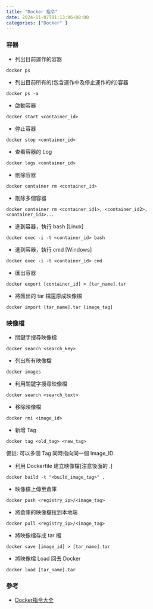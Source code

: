 ```yaml
---
title: "Docker 指令"
date: 2024-11-07T01:13:06+08:00
categories: ["Docker" ]
---
```

### 容器
- 列出目前運作的容器
```shell
docker ps
```
- 列出目前所有的(包含運作中及停止運作的的)容器
```shell
docker ps -a
```
- 啟動容器
```shell
docker start <container_id>
```
- 停止容器
```shell
docker stop <container_id>
```
- 查看容器的 Log
```shell
docker logs <container_id>
```
- 刪除容器
```shell
docker container rm <container_id>
```
- 刪除多個容器
```shell
docker container rm <container_id1>, <container_id2>, <container_id3>...
```
- 進到容器，執行 bash [Linux]
```shell
docker exec -i -t <container_id> bash
```
- 進到容器，執行 cmd [Windows]
```shell
docker exec -i -t <container_id> cmd
```
- 匯出容器
```shell
docker export [container_id] > [tar_name].tar
```
- 將匯出的 tar 檔還原成映像檔
```shell
docker import [tar_name].tar [image_tag]
```
### 映像檔
- 關鍵字搜尋映像檔
```shell
docker search <search_key>
```
- 列出所有映像檔
```shell
docker images
```
- 利用關鍵字搜尋映像檔
```shell
docker search <search_text>
```
- 移除映像檔
```shell
docker rmi <image_id>
```
- 新增 Tag
```shell
docker tag <old_tag> <new_tag>
```
備註: 可以多個 Tag 同時指向同一個 Image_ID
- 利用 Dockerfile 建立映像檔[注意後面的 .]
```shell
docker build -t "<build_image_tag>" .
```
- 映像檔上傳至倉庫
```shell
docker push <registry_ip>/<image_tag>
```
- 將倉庫的映像檔拉到本地端
```shell
docker pull <registry_ip>/<image_tag>
```
- 將映像檔存成 tar 檔
```shell
docker save [image_id] > [tar_name].tar
```
- 將映像檔 Load 回去 Docker
```shell
docker load [tar_name].tar
```

### 參考
- [Docker指令大全](https://cutejaneii.gitbook.io/docker/docker/docker-chang-yong-zhi-ling)  